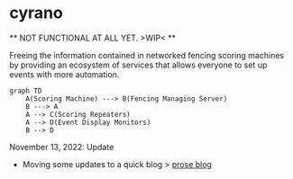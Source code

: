 # cyrano

** NOT FUNCTIONAL AT ALL YET. >WIP< **

Freeing the information contained in networked fencing scoring machines by providing an ecosystem of services that
allows everyone to set up events with more automation.

```mermaid
graph TD
    A(Scoring Machine) ---> B(Fencing Managing Server)
    B ---> A
    A --> C(Scoring Repeaters)
    A --> D(Event Display Monitors)
    B --> D
 ```
 
 November 13, 2022: Update
 - Moving some updates to a quick blog > [prose blog](https://cyrano.prose.sh)

